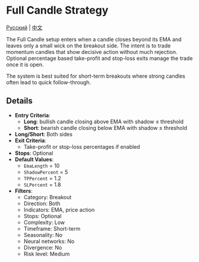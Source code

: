 # Full Candle Strategy
[Русский](README_ru.md) | [中文](README_cn.md)

The Full Candle setup enters when a candle closes beyond its EMA and leaves only a small wick on the breakout side. The intent is to trade momentum candles that show decisive action without much rejection. Optional percentage based take-profit and stop-loss exits manage the trade once it is open.

The system is best suited for short-term breakouts where strong candles often lead to quick follow-through.

## Details

- **Entry Criteria**:
  - **Long**: bullish candle closing above EMA with shadow ≤ threshold
  - **Short**: bearish candle closing below EMA with shadow ≤ threshold
- **Long/Short**: Both sides
- **Exit Criteria**:
  - Take-profit or stop-loss percentages if enabled
- **Stops**: Optional
- **Default Values**:
  - `EmaLength` = 10
  - `ShadowPercent` = 5
  - `TPPercent` = 1.2
  - `SLPercent` = 1.8
- **Filters**:
  - Category: Breakout
  - Direction: Both
  - Indicators: EMA, price action
  - Stops: Optional
  - Complexity: Low
  - Timeframe: Short-term
  - Seasonality: No
  - Neural networks: No
  - Divergence: No
  - Risk level: Medium

